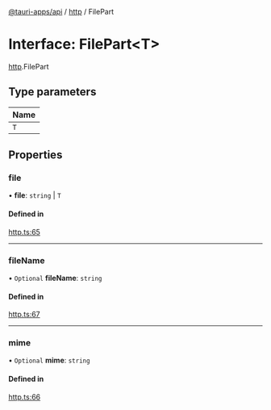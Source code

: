 [@tauri-apps/api](../README.md) / [http](../modules/http.md) / FilePart

# Interface: FilePart<T\>

[http](../modules/http.md).FilePart

## Type parameters

| Name |
| :------ |
| `T` |

## Properties

### file

• **file**: `string` \| `T`

#### Defined in

[http.ts:65](https://github.com/tauri-apps/tauri/blob/8457ccc/tooling/api/src/http.ts#L65)

___

### fileName

• `Optional` **fileName**: `string`

#### Defined in

[http.ts:67](https://github.com/tauri-apps/tauri/blob/8457ccc/tooling/api/src/http.ts#L67)

___

### mime

• `Optional` **mime**: `string`

#### Defined in

[http.ts:66](https://github.com/tauri-apps/tauri/blob/8457ccc/tooling/api/src/http.ts#L66)
